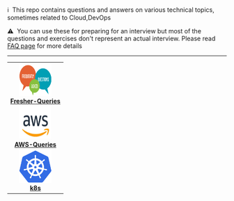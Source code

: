 :information_source: &nbsp;This repo contains questions and answers on various technical topics, sometimes related to Cloud,DevOps

:warning: &nbsp;You can use these for preparing for an interview but most of the questions and exercises don't represent an actual interview. Please read [FAQ page](faq.md) for more details

****

<!-- ALL-TOPICS-LIST:START -->
<!-- prettier-ignore-start -->
<!-- markdownlint-disable -->
<center>
<table>
  <tr>
    <td align="center"><a href="Fresher-Queries/README.md"><img src="images/fresher-questions.png" width="75x;" height="75px;" alt="Fresher-Queries"/><br /><b>Fresher-Queries</b></a></td>
  </tr>
  <tr>
    <td align="center"><a href="aws/README.md"><img src="images/aws.png" width="75x;" height="75px;" alt="AWS-Queries"/><br /><b>AWS-Queries</b></a></td>
  </tr>
   <tr>
    <td align="center"><a href="k8s/README.md"><img src="images/kubernetes.png" width="75x;" height="75px;" alt="k8s"/><br /><b>k8s</b></a></td>
  </tr>
</table>
</center>
<!-- markdownlint-enable -->
<!-- prettier-ignore-end -->
<!-- ALL-TOPICS-LIST:END -->

